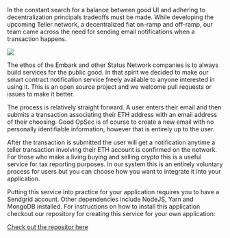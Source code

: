 In the constant search for a balance between good UI and adhering to decentralization principals tradeoffs must be made. While developing the upcoming Teller network, a decentralized fiat on-ramp and off-ramp, our team came across the need for sending email notifications when a transaction happens. 

![](https://i.imgur.com/0sTbIgf.png)

The ethos of the Embark and other Status Network companies is to always build services for the public good. In that spirit we decided to make our smart contract notification service freely available to anyone interested in using it. This is an open source project and we welcome pull requests or issues to make it better.

The process is relatively straight forward. A user enters their email and then submits a transaction associating their ETH address with an email address of their choosing. Good OpSec is of course to create a new email with no personally identifiable information, however that is entirely up to the user. 

After the transaction is submitted the user will get a notification anytime a teller transaction involving their ETH account is confirmed on the network. For those who make a living buying and selling crypto this is a useful service for tax reporting purposes. In our system this is an entirely voluntary process for users but you can choose how you want to integrate it into your application.

Putting this service into practice for your application requires you to have a Sendgrid account. Other dependencies include NodeJS, Yarn and MongoDB installed. For instructions on how to install this application checkout our repository for creating this service for your own application:

[Check out the repositor here](https://github.com/status-im/contract-notifier)

